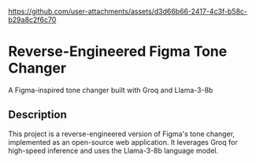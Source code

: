 https://github.com/user-attachments/assets/d3d66b66-2417-4c3f-b58c-b29a8c2f6c70

# Reverse-Engineered Figma Tone Changer

A Figma-inspired tone changer built with Groq and Llama-3-8b

## Description

This project is a reverse-engineered version of Figma's tone changer, implemented as an open-source web application. It leverages Groq for high-speed inference and uses the Llama-3-8b language model.

